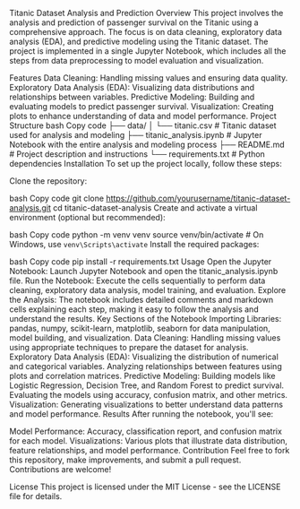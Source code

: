 Titanic Dataset Analysis and Prediction
Overview
This project involves the analysis and prediction of passenger survival on the Titanic using a comprehensive approach. The focus is on data cleaning, exploratory data analysis (EDA), and predictive modeling using the Titanic dataset. The project is implemented in a single Jupyter Notebook, which includes all the steps from data preprocessing to model evaluation and visualization.

Features
Data Cleaning:
Handling missing values and ensuring data quality.
Exploratory Data Analysis (EDA):
Visualizing data distributions and relationships between variables.
Predictive Modeling:
Building and evaluating models to predict passenger survival.
Visualization:
Creating plots to enhance understanding of data and model performance.
Project Structure
bash
Copy code
├── data/
│   └── titanic.csv                   # Titanic dataset used for analysis and modeling
├── titanic_analysis.ipynb             # Jupyter Notebook with the entire analysis and modeling process
├── README.md                         # Project description and instructions
└── requirements.txt                  # Python dependencies
Installation
To set up the project locally, follow these steps:

Clone the repository:

bash
Copy code
git clone https://github.com/yourusername/titanic-dataset-analysis.git
cd titanic-dataset-analysis
Create and activate a virtual environment (optional but recommended):

bash
Copy code
python -m venv venv
source venv/bin/activate  # On Windows, use `venv\Scripts\activate`
Install the required packages:

bash
Copy code
pip install -r requirements.txt
Usage
Open the Jupyter Notebook:
Launch Jupyter Notebook and open the titanic_analysis.ipynb file.
Run the Notebook:
Execute the cells sequentially to perform data cleaning, exploratory data analysis, model training, and evaluation.
Explore the Analysis:
The notebook includes detailed comments and markdown cells explaining each step, making it easy to follow the analysis and understand the results.
Key Sections of the Notebook
Importing Libraries:
pandas, numpy, scikit-learn, matplotlib, seaborn for data manipulation, model building, and visualization.
Data Cleaning:
Handling missing values using appropriate techniques to prepare the dataset for analysis.
Exploratory Data Analysis (EDA):
Visualizing the distribution of numerical and categorical variables.
Analyzing relationships between features using plots and correlation matrices.
Predictive Modeling:
Building models like Logistic Regression, Decision Tree, and Random Forest to predict survival.
Evaluating the models using accuracy, confusion matrix, and other metrics.
Visualization:
Generating visualizations to better understand data patterns and model performance.
Results
After running the notebook, you'll see:

Model Performance: Accuracy, classification report, and confusion matrix for each model.
Visualizations: Various plots that illustrate data distribution, feature relationships, and model performance.
Contribution
Feel free to fork this repository, make improvements, and submit a pull request. Contributions are welcome!

License
This project is licensed under the MIT License - see the LICENSE file for details.